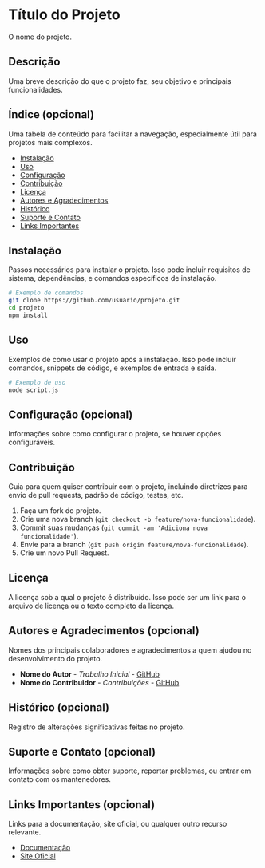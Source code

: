 # Título do Projeto

O nome do projeto.

## Descrição

Uma breve descrição do que o projeto faz, seu objetivo e principais funcionalidades.

## Índice (opcional)

Uma tabela de conteúdo para facilitar a navegação, especialmente útil para projetos mais complexos.

- [Instalação](#instalação)
- [Uso](#uso)
- [Configuração](#configuração)
- [Contribuição](#contribuição)
- [Licença](#licença)
- [Autores e Agradecimentos](#autores-e-agradecimentos)
- [Histórico](#histórico)
- [Suporte e Contato](#suporte-e-contato)
- [Links Importantes](#links-importantes)

## Instalação

Passos necessários para instalar o projeto. Isso pode incluir requisitos de sistema, dependências, e comandos específicos de instalação.

```bash
# Exemplo de comandos
git clone https://github.com/usuario/projeto.git
cd projeto
npm install
```

## Uso

Exemplos de como usar o projeto após a instalação. Isso pode incluir comandos, snippets de código, e exemplos de entrada e saída.

```bash
# Exemplo de uso
node script.js
```

## Configuração (opcional)

Informações sobre como configurar o projeto, se houver opções configuráveis.

## Contribuição

Guia para quem quiser contribuir com o projeto, incluindo diretrizes para envio de pull requests, padrão de código, testes, etc.

1. Faça um fork do projeto.
2. Crie uma nova branch (`git checkout -b feature/nova-funcionalidade`).
3. Commit suas mudanças (`git commit -am 'Adiciona nova funcionalidade'`).
4. Envie para a branch (`git push origin feature/nova-funcionalidade`).
5. Crie um novo Pull Request.

## Licença

A licença sob a qual o projeto é distribuído. Isso pode ser um link para o arquivo de licença ou o texto completo da licença.

## Autores e Agradecimentos (opcional)

Nomes dos principais colaboradores e agradecimentos a quem ajudou no desenvolvimento do projeto.

- **Nome do Autor** - *Trabalho Inicial* - [GitHub](https://github.com/usuario)
- **Nome do Contribuidor** - *Contribuições* - [GitHub](https://github.com/contribuidor)

## Histórico (opcional)

Registro de alterações significativas feitas no projeto.

## Suporte e Contato (opcional)

Informações sobre como obter suporte, reportar problemas, ou entrar em contato com os mantenedores.

## Links Importantes (opcional)

Links para a documentação, site oficial, ou qualquer outro recurso relevante.

- [Documentação](https://link-para-documentacao)
- [Site Oficial](https://link-para-site-oficial)
